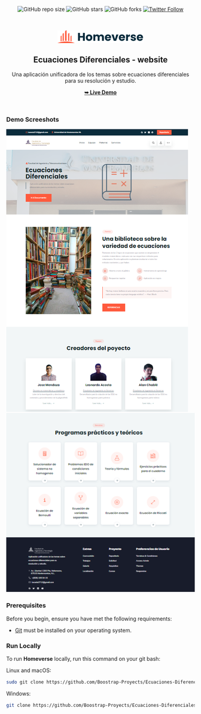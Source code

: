 <div align="center">
  
  ![GitHub repo size](https://img.shields.io/github/repo-size/codewithsadee/homeverse)
  ![GitHub stars](https://img.shields.io/github/stars/codewithsadee/homeverse?style=social)
  ![GitHub forks](https://img.shields.io/github/forks/codewithsadee/homeverse?style=social)
[![Twitter Follow](https://twitter.com/A27Leonardo)](https://twitter.com/A27Leonardo)

  <br />
  <br />
  
  <img src="https://github.com/Boostrap-Proyects/Ecuaciones-Diferenciales/blob/main/assets/images/logo.png" />

  <h2 align="center">Ecuaciones Diferenciales - website</h2>

  Una aplicación unificadora de los temas sobre ecuaciones diferenciales para su resolución y estudio.

  <a href="https://codewithsadee.github.io/homeverse/"><strong>➥ Live Demo</strong></a>

</div>

<br />

### Demo Screeshots

![homeverse Desktop Demo](https://github.com/Boostrap-Proyects/Ecuaciones-Diferenciales/blob/main/assets/images/demo1.png "Inicio")
![homeverse Mobile Demo](https://github.com/Boostrap-Proyects/Ecuaciones-Diferenciales/blob/main/assets/images/demo2.png "Servicios")

### Prerequisites

Before you begin, ensure you have met the following requirements:

* [Git](https://git-scm.com/downloads "Download Git") must be installed on your operating system.

### Run Locally

To run **Homeverse** locally, run this command on your git bash:

Linux and macOS:

```bash
sudo git clone https://github.com/Boostrap-Proyects/Ecuaciones-Diferenciales.git
```

Windows:

```bash
git clone https://github.com/Boostrap-Proyects/Ecuaciones-Diferenciales.git
```